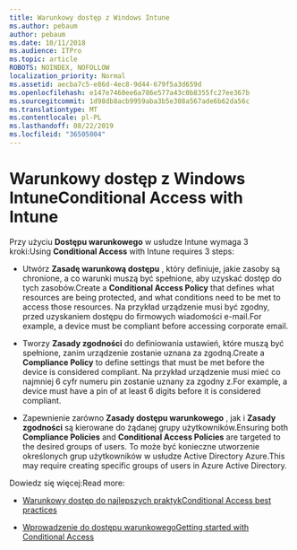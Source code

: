 ```yaml
---
title: Warunkowy dostęp z Windows Intune
ms.author: pebaum
author: pebaum
ms.date: 10/11/2018
ms.audience: ITPro
ms.topic: article
ROBOTS: NOINDEX, NOFOLLOW
localization_priority: Normal
ms.assetid: aecba7c5-e86d-4ec8-9d44-679f5a3d659d
ms.openlocfilehash: e147e7460ee6a786e577a43c0b8355fc27ee367b
ms.sourcegitcommit: 1d98db8acb9959aba3b5e308a567ade6b62da56c
ms.translationtype: MT
ms.contentlocale: pl-PL
ms.lasthandoff: 08/22/2019
ms.locfileid: "36505004"
---
```

# <a name="conditional-access-with-intune"></a><span data-ttu-id="e0409-102">Warunkowy dostęp z Windows Intune</span><span class="sxs-lookup"><span data-stu-id="e0409-102">Conditional Access with Intune</span></span>

<span data-ttu-id="e0409-103">Przy użyciu **Dostępu warunkowego** w usłudze Intune wymaga 3 kroki:</span><span class="sxs-lookup"><span data-stu-id="e0409-103">Using **Conditional Access** with Intune requires 3 steps:</span></span> 
  
- <span data-ttu-id="e0409-104">Utwórz **Zasadę warunkową dostępu** , który definiuje, jakie zasoby są chronione, a co warunki muszą być spełnione, aby uzyskać dostęp do tych zasobów.</span><span class="sxs-lookup"><span data-stu-id="e0409-104">Create a **Conditional Access Policy** that defines what resources are being protected, and what conditions need to be met to access those resources.</span></span> <span data-ttu-id="e0409-105">Na przykład urządzenie musi być zgodny, przed uzyskaniem dostępu do firmowych wiadomości e-mail.</span><span class="sxs-lookup"><span data-stu-id="e0409-105">For example, a device must be compliant before accessing corporate email.</span></span> 
    
- <span data-ttu-id="e0409-106">Tworzy **Zasady zgodności** do definiowania ustawień, które muszą być spełnione, zanim urządzenie zostanie uznana za zgodną.</span><span class="sxs-lookup"><span data-stu-id="e0409-106">Create a **Compliance Policy** to define settings that must be met before the device is considered compliant.</span></span> <span data-ttu-id="e0409-107">Na przykład urządzenie musi mieć co najmniej 6 cyfr numeru pin zostanie uznany za zgodny z.</span><span class="sxs-lookup"><span data-stu-id="e0409-107">For example, a device must have a pin of at least 6 digits before it is considered compliant.</span></span> 
    
- <span data-ttu-id="e0409-108">Zapewnienie zarówno **Zasady dostępu warunkowego** , jak i **Zasady zgodności** są kierowane do żądanej grupy użytkowników.</span><span class="sxs-lookup"><span data-stu-id="e0409-108">Ensuring both **Compliance Policies** and **Conditional Access Policies** are targeted to the desired groups of users.</span></span> <span data-ttu-id="e0409-109">To może być konieczne utworzenie określonych grup użytkowników w usłudze Active Directory Azure.</span><span class="sxs-lookup"><span data-stu-id="e0409-109">This may require creating specific groups of users in Azure Active Directory.</span></span> 
    
<span data-ttu-id="e0409-110">Dowiedz się więcej:</span><span class="sxs-lookup"><span data-stu-id="e0409-110">Read more:</span></span>
  
- [<span data-ttu-id="e0409-111">Warunkowy dostęp do najlepszych praktyk</span><span class="sxs-lookup"><span data-stu-id="e0409-111">Conditional Access best practices</span></span>](https://docs.microsoft.com/azure/active-directory/conditional-access/best-practices)
    
- [<span data-ttu-id="e0409-112">Wprowadzenie do dostępu warunkowego</span><span class="sxs-lookup"><span data-stu-id="e0409-112">Getting started with Conditional Access </span></span>](https://docs.microsoft.com/azure/active-directory/active-directory-conditional-access-azure-portal-get-started)
    


